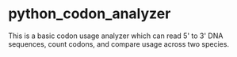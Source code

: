 # python_codon_analyzer
This is a basic codon usage analyzer which can read 5' to 3' DNA sequences, count codons, and compare usage across two species.

